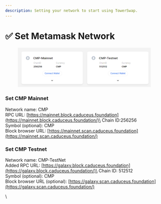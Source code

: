```yaml
---
description: Setting your network to start using TowerSwap.
---
```


# ✅ Set Metamask Network

<figure><img src="../.gitbook/assets/3 (3).png" alt=""><figcaption></figcaption></figure>

### Set CMP Mainnet&#x20;

Network name: CMP\
RPC URL: [https://mainnet.block.caduceus.foundation](https://mainnet.block.caduceus.foundation/)\
Chain ID:256256\
Symbol (optional): CMP\
Block browser URL: [https://mainnet.scan.caduceus.foundation](https://mainnet.scan.caduceus.foundation/)

### Set CMP Testnet

Network name: CMP-TestNet\
Added RPC URL: [https://galaxy.block.caduceus.foundation](https://galaxy.block.caduceus.foundation/)\
Chain ID: 512512\
Symbol (optional): CMP\
Block browser URL (optional): [https://galaxy.scan.caduceus.foundation](https://galaxy.scan.caduceus.foundation/)

\
